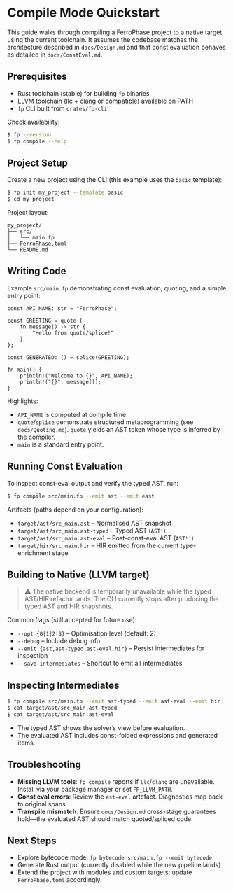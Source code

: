 # Compile Mode Quickstart

This guide walks through compiling a FerroPhase project to a native target using the current toolchain. It assumes the
codebase matches the architecture described in `docs/Design.md` and that const evaluation behaves as detailed in
`docs/ConstEval.md`.

## Prerequisites

- Rust toolchain (stable) for building `fp` binaries
- LLVM toolchain (llc + clang or compatible) available on PATH
- `fp` CLI built from `crates/fp-cli`

Check availability:

```bash
$ fp --version
$ fp compile --help
```

## Project Setup

Create a new project using the CLI (this example uses the `basic` template):

```bash
$ fp init my_project --template basic
$ cd my_project
```

Project layout:

```
my_project/
├── src/
│   └── main.fp
├── FerroPhase.toml
└── README.md
```

## Writing Code

Example `src/main.fp` demonstrating const evaluation, quoting, and a simple entry point:

```ferrophase
const API_NAME: str = "FerroPhase";

const GREETING = quote {
    fn message() -> str {
        "Hello from quote/splice!"
    }
};

const GENERATED: () = splice(GREETING);

fn main() {
    println!("Welcome to {}", API_NAME);
    println!("{}", message());
}
```

Highlights:
- `API_NAME` is computed at compile time.
- `quote`/`splice` demonstrate structured metaprogramming (see `docs/Quoting.md`). `quote` yields an AST token whose
  type is inferred by the compiler.
- `main` is a standard entry point.

## Running Const Evaluation

To inspect const-eval output and verify the typed AST, run:

```bash
$ fp compile src/main.fp --emit ast --emit east
```

Artifacts (paths depend on your configuration):
- `target/ast/src_main.ast` – Normalised AST snapshot
- `target/ast/src_main.ast-typed` – Typed AST (`ASTᵗ`)
- `target/ast/src_main.ast-eval` – Post-const-eval AST (`ASTᵗ′`)
- `target/hir/src_main.hir` – HIR emitted from the current type-enrichment stage

## Building to Native (LLVM target)

> ⚠️ The native backend is temporarily unavailable while the typed AST/HIR
> refactor lands. The CLI currently stops after producing the typed AST and
> HIR snapshots.

Common flags (still accepted for future use):
- `--opt {0|1|2|3}` – Optimisation level (default: 2)
- `--debug` – Include debug info
- `--emit {ast,ast-typed,ast-eval,hir}` – Persist intermediates for inspection
- `--save-intermediates` – Shortcut to emit all intermediates

## Inspecting Intermediates

```bash
$ fp compile src/main.fp --emit ast-typed --emit ast-eval --emit hir
$ cat target/ast/src_main.ast-typed
$ cat target/ast/src_main.ast-eval
```

- The typed AST shows the solver’s view before evaluation.
- The evaluated AST includes const-folded expressions and generated items.

## Troubleshooting

- **Missing LLVM tools**: `fp compile` reports if `llc`/`clang` are unavailable. Install via your package manager or set
  `FP_LLVM_PATH`.
- **Const eval errors**: Review the `ast-eval` artefact. Diagnostics map back to original spans.
- **Transpile mismatch**: Ensure `docs/Design.md` cross-stage guarantees hold—the evaluated AST should match quoted/spliced code.

## Next Steps

- Explore bytecode mode: `fp bytecode src/main.fp --emit bytecode`
- Generate Rust output (currently disabled while the new pipeline lands)
- Extend the project with modules and custom targets; update `FerroPhase.toml` accordingly.
